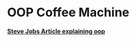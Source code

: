 # OOP Coffee Machine

**[Steve Jobs Article explaining oop](https://www.rollingstone.com/culture/culture-news/steve-jobs-in-1994-the-rolling-stone-interview-231132/)**